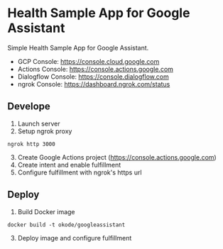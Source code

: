 # Health Sample App for Google Assistant

Simple Health Sample App for Google Assistant.

* GCP Console: https://console.cloud.google.com
* Actions Console: https://console.actions.google.com
* Dialogflow Console: https://console.dialogflow.com
* ngrok Console: https://dashboard.ngrok.com/status

## Develope

1. Launch server
2. Setup ngrok proxy

```
ngrok http 3000
```

3. Create Google Actions project (https://console.actions.google.com)
6. Create intent and enable fulfillment
7. Configure fulfillment with ngrok's https url

## Deploy

1. Build Docker image

```
docker build -t okode/googleassistant
```

3. Deploy image and configure fulfillment